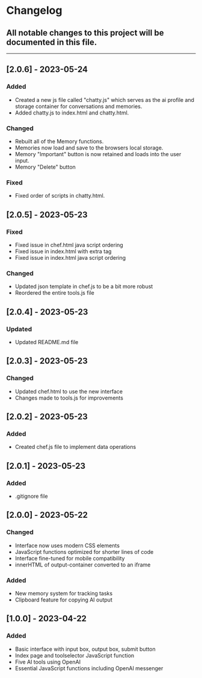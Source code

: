 # Changelog

## All notable changes to this project will be documented in this file.

---

## [2.0.6] - 2023-05-24

### Added
- Created a new js file called "chatty.js" which serves as the ai profile and storage container for conversations and memories.
- Added chatty.js to index.html and chatty.html.

### Changed
- Rebuilt all of the Memory functions. 
- Memories now load and save to the browsers local storage.
- Memory "Important" button is now retained and loads into the user input.
- Memory "Delete" button 

### Fixed
- Fixed order of scripts in chatty.html.

## [2.0.5] - 2023-05-23

### Fixed
- Fixed issue in chef.html java script ordering
- Fixed issue in index.html with extra </body> tag
- Fixed issue in index.html java script ordering

### Changed
- Updated json template in chef.js to be a bit more robust
- Reordered the entire tools.js file

## [2.0.4] - 2023-05-23

### Updated

- Updated README.md file

## [2.0.3] - 2023-05-23

### Changed

- Updated chef.html to use the new interface
- Changes made to tools.js for improvements

## [2.0.2] - 2023-05-23

### Added

- Created chef.js file to implement data operations

## [2.0.1] - 2023-05-23

### Added

- .gitignore file

## [2.0.0] - 2023-05-22

### Changed

- Interface now uses modern CSS elements
- JavaScript functions optimized for shorter lines of code
- Interface fine-tuned for mobile compatibility
- innerHTML of output-container converted to an iframe

### Added

- New memory system for tracking tasks
- Clipboard feature for copying AI output

## [1.0.0] - 2023-04-22

### Added

- Basic interface with input box, output box, submit button
- Index page and toolselector JavaScript function
- Five AI tools using OpenAI
- Essential JavaScript functions including OpenAI messenger
